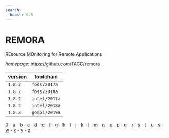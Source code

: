 ```yaml
---
search:
  boost: 0.5
---
```

# REMORA

REsource MOnitoring for Remote Applications

*homepage*: <https://github.com/TACC/remora>

version | toolchain
--------|----------
``1.8.2`` | ``foss/2017a``
``1.8.2`` | ``foss/2018a``
``1.8.2`` | ``intel/2017a``
``1.8.2`` | ``intel/2018a``
``1.8.3`` | ``gompi/2019a``

[0](../0/index.md) - [a](../a/index.md) - [b](../b/index.md) - [c](../c/index.md) - [d](../d/index.md) - [e](../e/index.md) - [f](../f/index.md) - [g](../g/index.md) - [h](../h/index.md) - [i](../i/index.md) - [j](../j/index.md) - [k](../k/index.md) - [l](../l/index.md) - [m](../m/index.md) - [n](../n/index.md) - [o](../o/index.md) - [p](../p/index.md) - [q](../q/index.md) - [r](../r/index.md) - [s](../s/index.md) - [t](../t/index.md) - [u](../u/index.md) - [v](../v/index.md) - [w](../w/index.md) - [x](../x/index.md) - [y](../y/index.md) - [z](../z/index.md)

